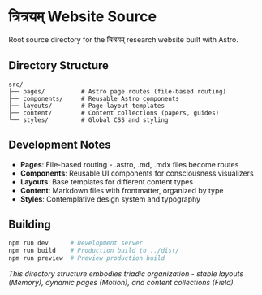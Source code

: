 # त्रित्रयम् Website Source

Root source directory for the त्रित्रयम् research website built with Astro.

## Directory Structure

```
src/
├── pages/          # Astro page routes (file-based routing)
├── components/     # Reusable Astro components
├── layouts/        # Page layout templates
├── content/        # Content collections (papers, guides)
└── styles/         # Global CSS and styling
```

## Development Notes

- **Pages**: File-based routing - .astro, .md, .mdx files become routes
- **Components**: Reusable UI components for consciousness visualizers
- **Layouts**: Base templates for different content types
- **Content**: Markdown files with frontmatter, organized by type
- **Styles**: Contemplative design system and typography

## Building

```bash
npm run dev      # Development server
npm run build    # Production build to ../dist/
npm run preview  # Preview production build
```

*This directory structure embodies triadic organization - stable layouts (Memory), dynamic pages (Motion), and content collections (Field).*